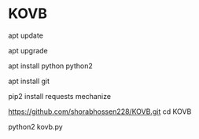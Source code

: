 # KOVB
apt update 

 apt upgrade

apt install python python2

apt install git

pip2 install requests mechanize

https://github.com/shorabhossen228/KOVB.git
cd KOVB

python2 kovb.py
